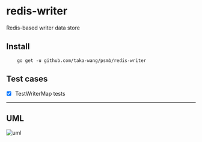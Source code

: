 # redis-writer

Redis-based writer data store

## Install

```
    go get -u github.com/taka-wang/psmb/redis-writer
```

## Test cases

- [x] TestWriterMap tests


---

## UML 

![uml](http://plantuml.com/plantuml/svg/5Sd94O0W3030LhG0oDzk8cI0CHoJOsXV_UwURIJsJ2vyLBEb5u3WZgLPzTkL9CrXD2ocsS7mmR1n55ZU6JggaK1YL0MXt3HiQH_5lry0.svg)
